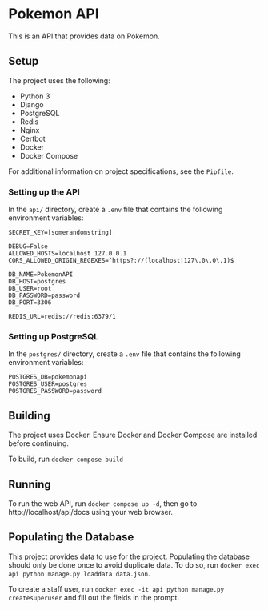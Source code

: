 # Pokemon API
This is an API that provides data on Pokemon.

## Setup
The project uses the following:
- Python 3
- Django
- PostgreSQL
- Redis
- Nginx
- Certbot
- Docker
- Docker Compose

For additional information on project specifications, see the ```Pipfile```.

### Setting up the API
In the ```api/``` directory, create a ```.env``` file
that contains the following environment variables:
```
SECRET_KEY=[somerandomstring]

DEBUG=False
ALLOWED_HOSTS=localhost 127.0.0.1
CORS_ALLOWED_ORIGIN_REGEXES=^https?://(localhost|127\.0\.0\.1)$

DB_NAME=PokemonAPI
DB_HOST=postgres
DB_USER=root
DB_PASSWORD=password
DB_PORT=3306

REDIS_URL=redis://redis:6379/1
```

### Setting up PostgreSQL
In the ```postgres/``` directory, create a ```.env``` file
that contains the following environment variables:
```
POSTGRES_DB=pokemonapi
POSTGRES_USER=postgres
POSTGRES_PASSWORD=password
```

## Building
The project uses Docker. Ensure Docker and Docker Compose are installed before continuing.

To build, run ```docker compose build```

## Running
To run the web API, run ```docker compose up -d```, then 
go to http://localhost/api/docs using your web browser.

## Populating the Database
This project provides data to use for the project.
Populating the database should only be done once to avoid duplicate data. 
To do so, run ```docker exec api python manage.py loaddata data.json```.

To create a staff user, run ```docker exec -it api python manage.py createsuperuser```
and fill out the fields in the prompt.

